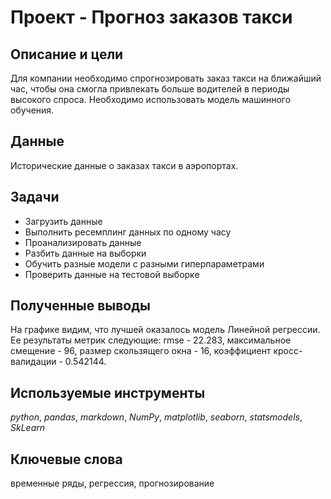 # Проект - Прогноз заказов такси

## Описание и цели
Для компании необходимо спрогнозировать заказ такси на ближайший час, чтобы она смогла привлекать больше водителей в периоды высокого спроса. Необходимо использовать модель машинного обучения. 

## Данные
Исторические данные о заказах такси в аэропортах. 

## Задачи
- Загрузить данные
- Выполнить ресемплинг данных по одному часу
- Проанализировать данные
- Разбить данные на выборки
- Обучить разные модели с разными гиперпараметрами
- Проверить данные на тестовой выборке

## Полученные выводы
На графике видим, что лучшей оказалось модель Линейной регрессии. Ее результаты метрик следующие: rmse - 22.283, максимальное смещение - 96, размер скользящего окна - 16, коэффициент кросс-валидации - 0.542144.

## Используемые инструменты
*python*, *pandas*, *markdown*, *NumPy*, *matplotlib*, *seaborn*, *statsmodels*, *SkLearn* 

## Ключевые слова
временные ряды, регрессия, прогнозирование
